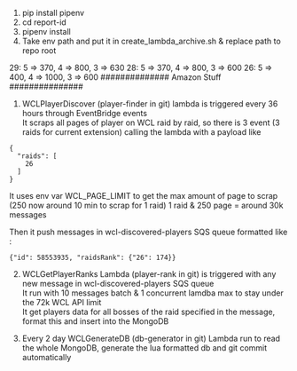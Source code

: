 1. pip install pipenv
2. cd report-id
3. pipenv install
4. Take env path and put it in create_lambda_archive.sh & replace path to repo root

29: 5 => 370, 4 => 800, 3 => 630
28: 5 => 370, 4 => 800, 3 => 600
26: 5 => 400, 4 => 1000, 3 => 600
############## Amazon Stuff ###############
1. WCLPlayerDiscover (player-finder in git) lambda is triggered every 36 hours through EventBridge events <br>
It scraps all pages of player on WCL raid by raid, so there is 3 event (3 raids for current extension) calling the lambda with a payload like
```
{
  "raids": [
    26
  ]
}
```
It uses env var WCL_PAGE_LIMIT to get the max amount of page to scrap (250 now around 10 min to scrap for 1 raid)
1 raid & 250 page = around 30k messages

Then it push messages in wcl-discovered-players SQS queue formatted like : 

```{"id": 58553935, "raidsRank": {"26": 174}}```

2. WCLGetPlayerRanks Lambda (player-rank in git) is triggered with any new message in wcl-discovered-players SQS queue <br>
It run with 10 messages batch & 1 concurrent lamdba max to stay under the 72k WCL API limit <br>
It get players data for all bosses of the raid specified in the message, format this and insert into the MongoDB

3. Every 2 day WCLGenerateDB (db-generator in git) Lambda run to read the whole MongoDB, generate the lua formatted db and git commit automatically
